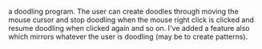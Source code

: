a doodling program. The user can create doodles through moving the mouse cursor and stop doodling when the mouse right click is clicked and resume doodling when clicked again and so on. I've added a feature also which mirrors whatever the user is doodling (may be to create patterns).
